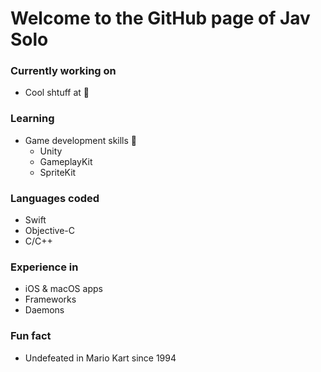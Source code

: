 <!--
**jav-solo/jav-solo** is a ✨ _special_ ✨ repository because its `README.md` (this file) appears on your GitHub profile.

Here are some ideas to get you started:

- 🔭 I’m currently working on ...
- 🌱 I’m currently learning ...
- 👯 I’m looking to collaborate on ...
- 🤔 I’m looking for help with ...
- 💬 Ask me about ...
- 📫 How to reach me: ...
- 😄 Pronouns: ...
- ⚡ Fun fact: ...
-->

# Welcome to the GitHub page of Jav Solo

### Currently working on
- Cool shtuff at &#63743;

### Learning
- Game development skills 👾
  - Unity
  - GameplayKit
  - SpriteKit

### Languages coded
- Swift
- Objective-C
- C/C++

### Experience in
- iOS & macOS apps
- Frameworks
- Daemons

### Fun fact
- Undefeated in Mario Kart since 1994
